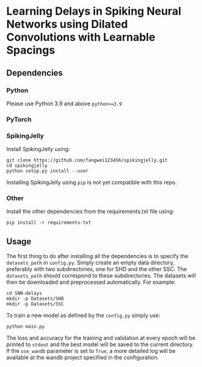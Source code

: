 #  Learning Delays in Spiking Neural Networks using Dilated Convolutions with Learnable Spacings

## Dependencies
### Python
Please use Python 3.9 and above ```python>=3.9```

### PyTorch

### SpikingJelly
Install SpikingJelly using:
```
git clone https://github.com/fangwei123456/spikingjelly.git
cd spikingjelly
python setup.py install --user
```
Installing SpikingJelly using ```pip``` is not yet compatible with this repo.

### Other
Install the other dependencies from the requirements.txt file using:
```
pip install -r requirements.txt
```


## Usage
The first thing to do after installing all the dependencies is to specify the ```datasets_path``` in ```config.py```. Simply create an empty data directory, preferably with two subdirectories, one for SHD and the other SSC. The ```datasets_path``` should correspond to these subdirectories.
The datasets will then be downloaded and preprocessed automatically. For example:
```
cd SNN-delays
mkdir -p Datasets/SHD
mkdir -p Datasets/SSC
```

To train a new model as defined by the ```config.py``` simply use:
```
python main.py
```

The loss and accuracy for the training and validation at every epoch will be printed to ```stdout``` and the best model will be saved to the current directory.
If the ```use_wandb``` parameter is set to ```True```, a more detailed log will be available at the wandb project specified in the configuration.
